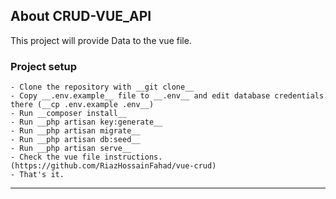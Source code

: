 ## About CRUD-VUE_API

This  project will provide Data to the vue file.

### Project setup
```
- Clone the repository with __git clone__
- Copy __.env.example__ file to __.env__ and edit database credentials there (__cp .env.example .env__)
- Run __composer install__
- Run __php artisan key:generate__
- Run __php artisan migrate__
- Run __php artisan db:seed__
- Run __php artisan serve__
- Check the vue file instructions.(https://github.com/RiazHossainFahad/vue-crud)
- That's it.
```
---